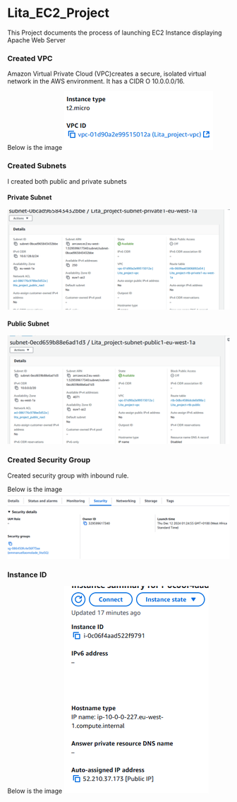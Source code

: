 # Lita_EC2_Project
This Project documents the process of launching EC2 Instance displaying Apache Web Server
### Created VPC
Amazon Virtual Private Cloud (VPC)creates a secure, isolated virtual network in the AWS environment. 
It has a CIDR O 10.0.0.0/16.

Below is the image 
![vpc image](/VPC.png)
### Created Subnets
I created both public and private subnets
#### Private Subnet
![PrivateSubnet image](/Private_Subnet.png)
#### Public Subnet
![PublicSubnet image](/Public_Subnet.png)
### Created Security Group
Created security group with inbound rule.

Below is the image
![Security Group image](/Security_Group.png)
### Instance ID
Below is the image
![Instance ID image](/InstanceID.png)

 
